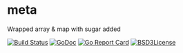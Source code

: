 # meta
Wrapped array &amp; map with sugar added

[![Build Status](https://travis-ci.org/linkosmos/meta.svg?branch=master)](https://travis-ci.org/linkosmos/meta)
[![GoDoc](http://godoc.org/github.com/linkosmos/meta?status.svg)](http://godoc.org/github.com/linkosmos/meta)
[![Go Report Card](http://goreportcard.com/badge/linkosmos/meta)](http://goreportcard.com/report/linkosmos/meta)
[![BSD3License](http://img.shields.io/badge/license-BSD3-blue.svg)](http://opensource.org/licenses/BSD-3-Clause)
